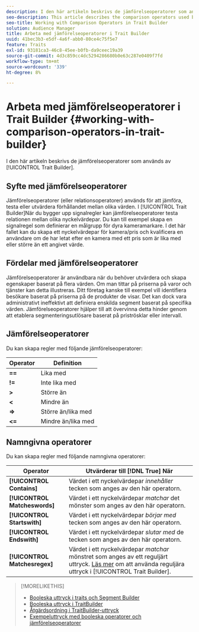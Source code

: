 ```yaml
---
description: I den här artikeln beskrivs de jämförelseoperatorer som används av Trait Builder.
seo-description: This article describes the comparison operators used by Trait Builder.
seo-title: Working with Comparison Operators in Trait Builder
solution: Audience Manager
title: Arbeta med jämförelseoperatorer i Trait Builder
uuid: 41bec3b3-e5df-4a6f-abb0-80ce4c75f5e7
feature: Traits
exl-id: 93181ca3-46c8-45ee-b0fb-da9ceec19a39
source-git-commit: 4d3c859cc4dc5294286680b0e63c287e0409f7fd
workflow-type: tm+mt
source-wordcount: '339'
ht-degree: 8%

---
```


# Arbeta med jämförelseoperatorer i Trait Builder {#working-with-comparison-operators-in-trait-builder}

I den här artikeln beskrivs de jämförelseoperatorer som används av [!UICONTROL Trait Builder].

## Syfte med jämförelseoperatorer

<!-- c_tb_comparison_operators.xml -->

Jämförelseoperatorer (eller relationsoperatorer) används för att jämföra, testa eller utvärdera förhållandet mellan olika värden. I [!UICONTROL Trait Builder]När du bygger upp signalregler kan jämförelseoperatorer testa relationen mellan olika nyckelvärdepar. Du kan till exempel skapa en signalregel som definierar en målgrupp för dyra kameramarkare. I det här fallet kan du skapa ett nyckelvärdepar för kamera/pris och kvalificera en användare om de har letat efter en kamera med ett pris som är lika med eller större än ett angivet värde.

## Fördelar med jämförelseoperatorer

Jämförelseoperatorer är användbara när du behöver utvärdera och skapa egenskaper baserat på flera värden. Om man tittar på priserna på varor och tjänster kan detta illustreras. Ditt företag kanske till exempel vill identifiera besökare baserat på priserna på de produkter de visar. Det kan dock vara administrativt ineffektivt att definiera enskilda segment baserat på specifika värden. Jämförelseoperatorer hjälper till att övervinna detta hinder genom att etablera segmenteringsutlösare baserat på priströsklar eller intervall.

## Jämförelseoperatorer

Du kan skapa regler med följande jämförelseoperatorer:

| Operator | Definition |
|---|---|
| **==** | Lika med |
| **!=** | Inte lika med |
| **>** | Större än |
| **&lt;** | Mindre än |
| **=>** | Större än/lika med |
| **&lt;=** | Mindre än/lika med |

## Namngivna operatorer

Du kan skapa regler med följande namngivna operatorer:

| Operator | Utvärderar till [!DNL True] När |
|---|---|
| **[!UICONTROL Contains]** | Värdet i ett nyckelvärdepar *innehåller* tecken som anges av den här operatorn. |
| **[!UICONTROL Matcheswords]** | Värdet i ett nyckelvärdepar *matchar* det mönster som anges av den här operatorn. |
| **[!UICONTROL Startswith]** | Värdet i ett nyckelvärdepar *börjar med* tecken som anges av den här operatorn. |
| **[!UICONTROL Endswith]** | Värdet i ett nyckelvärdepar *slutar med* de tecken som anges av den här operatorn. |
| **[!UICONTROL Matchesregex]** | Värdet i ett nyckelvärdepar *matchar* mönstret som anges av ett reguljärt uttryck. [Läs mer](../../features/traits/trait-builder-regex.md) om att använda reguljära uttryck i [!UICONTROL Trait Builder]. |

>[!MORELIKETHIS]
>
>* [Booleska uttryck i traits och Segment Builder](../../reference/boolean-expressions-tsb.md)
>* [Booleska uttryck i TraitBuilder](../../reference/boolean-expressions-tsb.md)
>* [Åtgärdsordning i TraitBuilder-uttryck](../../features/traits/trait-operator-precedence.md)
>* [Exempeluttryck med booleska operatorer och jämförelseoperatorer](../../features/traits/trait-expression-samples.md)


